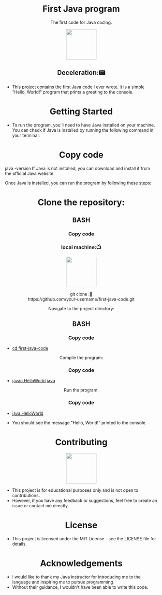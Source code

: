 <h1 align="center">First Java program</h1>
<p align="center">The first code for Java coding.</p>
<div align="center" >
<img height="100" wedith="100" src="https://www.gif-maniac.com/gifs/50/49799.gif"></div>

<h2 align="center">Deceleration:📟</h2>

- This project contains the first Java code I ever wrote. It is a simple "Hello, World!" program that prints a greeting to the console.

<h1 align="center">Getting Started</h1>

- To run the program, you'll need to have Java installed on your machine. You can check if Java is installed by running the following command in your terminal:

<h1 align="center">Copy code</h1>
java -version
If Java is not installed, you can download and install it from the official Java website.

Once Java is installed, you can run the program by following these steps:

<h1 align="center">Clone the repository:</h1>

<h2 align="center">BASH</h2>
<h3 align=" center" >Copy code </h3>
<h3 align=" center" >local machine:📺 </h3>
<div align="center" >
<img height="100" wedith="100" src="https://media1.giphy.com/media/dvsE3ncGE4g718CAqM/200.gif"></div>


<p  align=" center" >git clone :📝<br> https://github.com/your-username/first-java-code.git</p>
  
<p  align=" center" >Navigate to the project directory:</p>


<h2 align="center">BASH</h2>
<h3 align=" center" >Copy code </h3>

- [cd first-java-code](https://cd:first-java-code)


<p  align=" center" >Compile the program:</p>

<h3 align=" center" >Copy code </h3>

- [javac HelloWorld.java](https://javac:HelloWorld.java)

<p  align=" center" >Run the program:</p>

<h3 align=" center" >Copy code </h3>

- [java HelloWorld](https://java:HelloWorld)

- You should see the message "Hello, World!" printed to the console.

<h1 align="center">Contributing</h1>
<div align="center" >
<img height="100" wedith="100" src="https://64.media.tumblr.com/37cf2ab82df86208d35649d933358873/tumblr_n7swt41nz11rekr9fo4_r1_500.gif"></div>


- This project is for educational purposes only and is not open to contributions. 
- However, if you have any feedback or suggestions, feel free to create an issue or contact me directly.

<h1 align="center">License</h1>

- This project is licensed under the MIT License - see the LICENSE file for details.
<h1 align="center">Acknowledgements</h1>

- I would like to thank my Java instructor for introducing me to the language and inspiring me to pursue programming.
-  Without their guidance, I wouldn't have been able to write this code.


